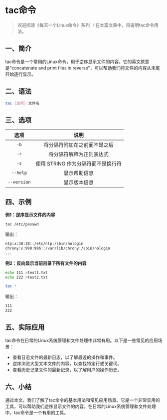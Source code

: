 # tac命令



> 欢迎阅读《每天一个Linux命令》系列 ！在本篇文章中，将说明tac命令用法。

## 一、简介

tac命令是一个常用的Linux命令，用于逆序显示文件的内容。它的英文原意是"concatenate and print files in reverse"，可以帮助我们将文件的内容从末尾开始逐行显示。



## 二、语法

```bash
tac [选项] 文件名
```



## 三、选项

|    选项     |                说明                |
| :---------: | :--------------------------------: |
|    `-b`     |    将分隔符附加在之前而不是之后    |
|    `-r`     |      将分隔符解释为正则表达式      |
|    `-s`     | 使用 STRING 作为分隔符而不是换行符 |
|  `--help`   |            显示帮助信息            |
| `--version` |            显示版本信息            |



## 四、示例

**例1：逆序显示文件的内容**

```shell
tac /etc/passwd
```

输出：

```bash
ntp:x:38:38::/etc/ntp:/sbin/nologin
chrony:x:998:996::/var/lib/chrony:/sbin/nologin
...
```

**例2：反向显示当前目录下所有文件的内容**

```bash
echo 111 >test1.txt
echo 222 >test2.txt

tac *
```

输出：

```bash
111
222
```



## 五、实际应用

tac命令在日常的Linux系统管理和文件处理中非常有用。以下是一些常见的应用场景：

- 查看日志文件的最新日志，以了解最近的操作和事件。
- 逆序浏览大型文本文件的内容，以查找特定行或关键词。
- 查看历史记录文件的最新记录，以了解用户的操作历史。



## 六、小结

通过本文，我们了解了tac命令的基本用法和常见应用场景。它是一个非常实用的工具，可以帮助我们逆序显示文件的内容。在日常的Linux系统管理和文件处理中，tac命令是一个有用的工具。
